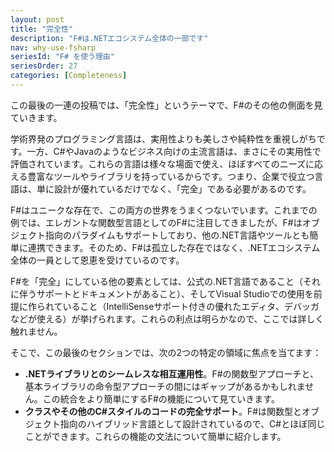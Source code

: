 ```yaml
---
layout: post
title: "完全性"
description: "F#は.NETエコシステム全体の一部です"
nav: why-use-fsharp
seriesId: "F# を使う理由"
seriesOrder: 27
categories: [Completeness]
---
```


この最後の一連の投稿では、「完全性」というテーマで、F#のその他の側面を見ていきます。

学術界発のプログラミング言語は、実用性よりも美しさや純粋性を重視しがちです。一方、C#やJavaのようなビジネス向けの主流言語は、まさにその実用性で評価されています。これらの言語は様々な場面で使え、ほぼすべてのニーズに応える豊富なツールやライブラリを持っているからです。つまり、企業で役立つ言語は、単に設計が優れているだけでなく、「完全」である必要があるのです。

F#はユニークな存在で、この両方の世界をうまくつないでいます。これまでの例では、エレガントな関数型言語としてのF#に注目してきましたが、F#はオブジェクト指向のパラダイムもサポートしており、他の.NET言語やツールとも簡単に連携できます。そのため、F#は孤立した存在ではなく、.NETエコシステム全体の一員として恩恵を受けているのです。

F#を「完全」にしている他の要素としては、公式の.NET言語であること（それに伴うサポートとドキュメントがあること）、そしてVisual Studioでの使用を前提に作られていること（IntelliSenseサポート付きの優れたエディタ、デバッガなどが使える）が挙げられます。これらの利点は明らかなので、ここでは詳しく触れません。

そこで、この最後のセクションでは、次の2つの特定の領域に焦点を当てます：

* **.NETライブラリとのシームレスな相互運用性**。F#の関数型アプローチと、基本ライブラリの命令型アプローチの間にはギャップがあるかもしれません。この統合をより簡単にするF#の機能について見ていきます。
* **クラスやその他のC#スタイルのコードの完全サポート**。F#は関数型とオブジェクト指向のハイブリッド言語として設計されているので、C#とほぼ同じことができます。これらの機能の文法について簡単に紹介します。

